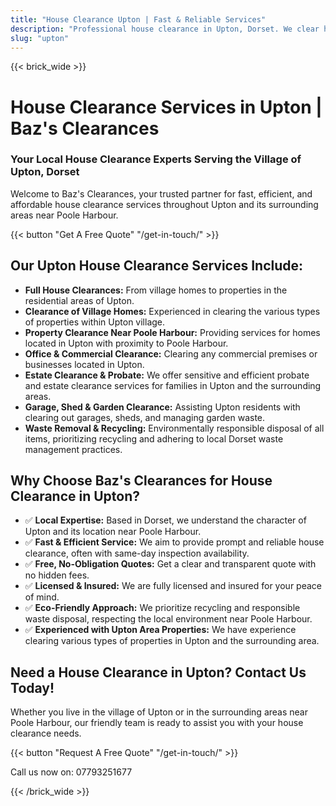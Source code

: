 ```yaml
---
title: "House Clearance Upton | Fast & Reliable Services"
description: "Professional house clearance in Upton, Dorset. We clear homes in this village near Poole Harbour and Corfe Mullen. Free quotes & same-day inspection."
slug: "upton"
---
```


{{< brick_wide >}}
# House Clearance Services in Upton | Baz's Clearances

### Your Local House Clearance Experts Serving the Village of Upton, Dorset

Welcome to Baz's Clearances, your trusted partner for fast, efficient, and affordable house clearance services throughout Upton and its surrounding areas near Poole Harbour.

{{< button "Get A Free Quote" "/get-in-touch/" >}}

## Our Upton House Clearance Services Include:

* **Full House Clearances:** From village homes to properties in the residential areas of Upton.
* **Clearance of Village Homes:** Experienced in clearing the various types of properties within Upton village.
* **Property Clearance Near Poole Harbour:** Providing services for homes located in Upton with proximity to Poole Harbour.
* **Office & Commercial Clearance:** Clearing any commercial premises or businesses located in Upton.
* **Estate Clearance & Probate:** We offer sensitive and efficient probate and estate clearance services for families in Upton and the surrounding areas.
* **Garage, Shed & Garden Clearance:** Assisting Upton residents with clearing out garages, sheds, and managing garden waste.
* **Waste Removal & Recycling:** Environmentally responsible disposal of all items, prioritizing recycling and adhering to local Dorset waste management practices.

## Why Choose Baz's Clearances for House Clearance in Upton?

* ✅ **Local Expertise:** Based in Dorset, we understand the character of Upton and its location near Poole Harbour.
* ✅ **Fast & Efficient Service:** We aim to provide prompt and reliable house clearance, often with same-day inspection availability.
* ✅ **Free, No-Obligation Quotes:** Get a clear and transparent quote with no hidden fees.
* ✅ **Licensed & Insured:** We are fully licensed and insured for your peace of mind.
* ✅ **Eco-Friendly Approach:** We prioritize recycling and responsible waste disposal, respecting the local environment near Poole Harbour.
* ✅ **Experienced with Upton Area Properties:** We have experience clearing various types of properties in Upton and the surrounding area.

## Need a House Clearance in Upton? Contact Us Today!

Whether you live in the village of Upton or in the surrounding areas near Poole Harbour, our friendly team is ready to assist you with your house clearance needs.

{{< button "Request A Free Quote" "/get-in-touch/" >}}

Call us now on: 07793251677

{{< /brick_wide >}}
